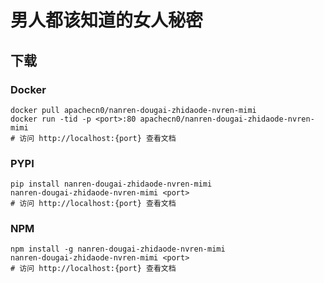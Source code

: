 # 男人都该知道的女人秘密

## 下载

### Docker

```
docker pull apachecn0/nanren-dougai-zhidaode-nvren-mimi
docker run -tid -p <port>:80 apachecn0/nanren-dougai-zhidaode-nvren-mimi
# 访问 http://localhost:{port} 查看文档
```

### PYPI

```
pip install nanren-dougai-zhidaode-nvren-mimi
nanren-dougai-zhidaode-nvren-mimi <port>
# 访问 http://localhost:{port} 查看文档
```

### NPM

```
npm install -g nanren-dougai-zhidaode-nvren-mimi
nanren-dougai-zhidaode-nvren-mimi <port>
# 访问 http://localhost:{port} 查看文档
```